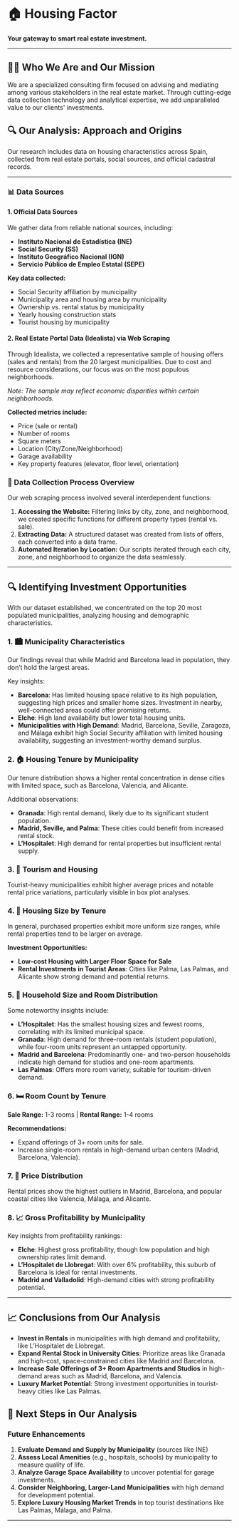 # 🏠 Housing Factor

**Your gateway to smart real estate investment.**

---

## 🧑‍💼 Who We Are and Our Mission

We are a specialized consulting firm focused on advising and mediating among various stakeholders in the real estate market. Through cutting-edge data collection technology and analytical expertise, we add unparalleled value to our clients' investments.

## 🔍 Our Analysis: Approach and Origins

Our research includes data on housing characteristics across Spain, collected from real estate portals, social sources, and official cadastral records.

---

### 📊 Data Sources

#### 1. **Official Data Sources**

We gather data from reliable national sources, including:

- **Instituto Nacional de Estadística (INE)**
- **Social Security (SS)**
- **Instituto Geográfico Nacional (IGN)**
- **Servicio Público de Empleo Estatal (SEPE)**

**Key data collected:**

- Social Security affiliation by municipality
- Municipality area and housing area by municipality
- Ownership vs. rental status by municipality
- Yearly housing construction stats
- Tourist housing by municipality

#### 2. **Real Estate Portal Data (Idealista) via Web Scraping**

Through Idealista, we collected a representative sample of housing offers (sales and rentals) from the 20 largest municipalities. Due to cost and resource considerations, our focus was on the most populous neighborhoods.

*Note: The sample may reflect economic disparities within certain neighborhoods.*

**Collected metrics include:**

- Price (sale or rental)
- Number of rooms
- Square meters
- Location (City/Zone/Neighborhood)
- Garage availability
- Key property features (elevator, floor level, orientation)

### 🔄 Data Collection Process Overview

Our web scraping process involved several interdependent functions:

1. **Accessing the Website:** Filtering links by city, zone, and neighborhood, we created specific functions for different property types (rental vs. sale).
2. **Extracting Data:** A structured dataset was created from lists of offers, each converted into a data frame.
3. **Automated Iteration by Location:** Our scripts iterated through each city, zone, and neighborhood to organize the data seamlessly.

---

## 🔍 Identifying Investment Opportunities

With our dataset established, we concentrated on the top 20 most populated municipalities, analyzing housing and demographic characteristics.

### 1. 🏙 Municipality Characteristics

Our findings reveal that while Madrid and Barcelona lead in population, they don’t hold the largest areas.

Key insights:

- **Barcelona**: Has limited housing space relative to its high population, suggesting high prices and smaller home sizes. Investment in nearby, well-connected areas could offer promising returns.
- **Elche**: High land availability but lower total housing units.
- **Municipalities with High Demand**: Madrid, Barcelona, Seville, Zaragoza, and Málaga exhibit high Social Security affiliation with limited housing availability, suggesting an investment-worthy demand surplus.

### 2. 🏠 Housing Tenure by Municipality

Our tenure distribution shows a higher rental concentration in dense cities with limited space, such as Barcelona, Valencia, and Alicante.

Additional observations:

- **Granada**: High rental demand, likely due to its significant student population.
- **Madrid, Seville, and Palma**: These cities could benefit from increased rental stock.
- **L’Hospitalet**: High demand for rental properties but insufficient rental supply.

### 3. 🌴 Tourism and Housing

Tourist-heavy municipalities exhibit higher average prices and notable rental price variations, particularly visible in box plot analyses.

### 4. 🏡 Housing Size by Tenure

In general, purchased properties exhibit more uniform size ranges, while rental properties tend to be larger on average.

**Investment Opportunities:**

- **Low-cost Housing with Larger Floor Space for Sale**
- **Rental Investments in Tourist Areas**: Cities like Palma, Las Palmas, and Alicante show strong demand and potential returns.

### 5. 👥 Household Size and Room Distribution

Some noteworthy insights include:

- **L’Hospitalet**: Has the smallest housing sizes and fewest rooms, correlating with its limited municipal space.
- **Granada**: High demand for three-room rentals (student population), while four-room units represent an untapped opportunity.
- **Madrid and Barcelona**: Predominantly one- and two-person households indicate high demand for studios and one-room apartments.
- **Las Palmas**: Offers more room variety, suitable for tourism-driven demand.

### 6. 🛏 Room Count by Tenure

**Sale Range:** 1-3 rooms | **Rental Range:** 1-4 rooms

**Recommendations:**

- Expand offerings of 3+ room units for sale.
- Increase single-room rentals in high-demand urban centers (Madrid, Barcelona, Valencia).

### 7. 💸 Price Distribution

Rental prices show the highest outliers in Madrid, Barcelona, and popular coastal cities like Valencia, Málaga, and Alicante.

### 8. 📈 Gross Profitability by Municipality

Key insights from profitability rankings:

- **Elche**: Highest gross profitability, though low population and high ownership rates limit demand.
- **L’Hospitalet de Llobregat**: With over 6% profitability, this suburb of Barcelona is ideal for rental investments.
- **Madrid and Valladolid**: High-demand cities with strong profitability potential.

---

## 📈 Conclusions from Our Analysis

- **Invest in Rentals** in municipalities with high demand and profitability, like L’Hospitalet de Llobregat.
- **Expand Rental Stock in University Cities**: Prioritize areas like Granada and high-cost, space-constrained cities like Madrid and Barcelona.
- **Increase Sale Offerings of 3+ Room Apartments and Studios** in high-demand areas such as Madrid, Barcelona, and Valencia.
- **Luxury Market Potential**: Strong investment opportunities in tourist-heavy cities like Las Palmas.

## 🚀 Next Steps in Our Analysis

### Future Enhancements

1. **Evaluate Demand and Supply by Municipality** (sources like INE)
2. **Assess Local Amenities** (e.g., hospitals, schools) by municipality to measure quality of life.
3. **Analyze Garage Space Availability** to uncover potential for garage investments.
4. **Consider Neighboring, Larger-Land Municipalities** with high demand for development potential.
5. **Explore Luxury Housing Market Trends** in top tourist destinations like Las Palmas, Málaga, and Palma.

---

